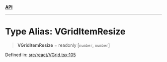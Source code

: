 [**API**](../../API.md)

***

# Type Alias: VGridItemResize

> **VGridItemResize** = readonly \[`number`, `number`\]

Defined in: [src/react/VGrid.tsx:105](https://github.com/inokawa/virtua/blob/fdee6d1c4b2d37018e8c4a4e965e41b663c51047/src/react/VGrid.tsx#L105)
